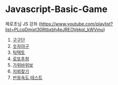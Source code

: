 # Javascript-Basic-Game
제로초님 JS 강좌 (https://www.youtube.com/playlist?list=PLcqDmjxt30Rtbxbh4eJREOVekql_kWVmu)
<ol>
  <li><a href="https://ji-silver.github.io/Javascript-Basic-Game/1.구구단">구구단</a></li>
  <li><a href="https://ji-silver.github.io/Javascript-Basic-Game/2.숫자야구">숫자야구</a></li>
  <li><a href="https://ji-silver.github.io/Javascript-Basic-Game/3.틱택토">틱택토</a></li>
  <li><a href="https://ji-silver.github.io/Javascript-Basic-Game/4.로또추첨">로또추첨</a></li>
  <li><a href="https://ji-silver.github.io/Javascript-Basic-Game/5.가위바위보">가위바위보</a></li>
  <li><a href="https://ji-silver.github.io/Javascript-Basic-Game/6.지뢰찾기">지뢰찾기</a></li>
  <li><a href="https://ji-silver.github.io/Javascript-Basic-Game/7.반응속도테스트/반응속도.html">반응속도 테스트</a></li>
</ol>
